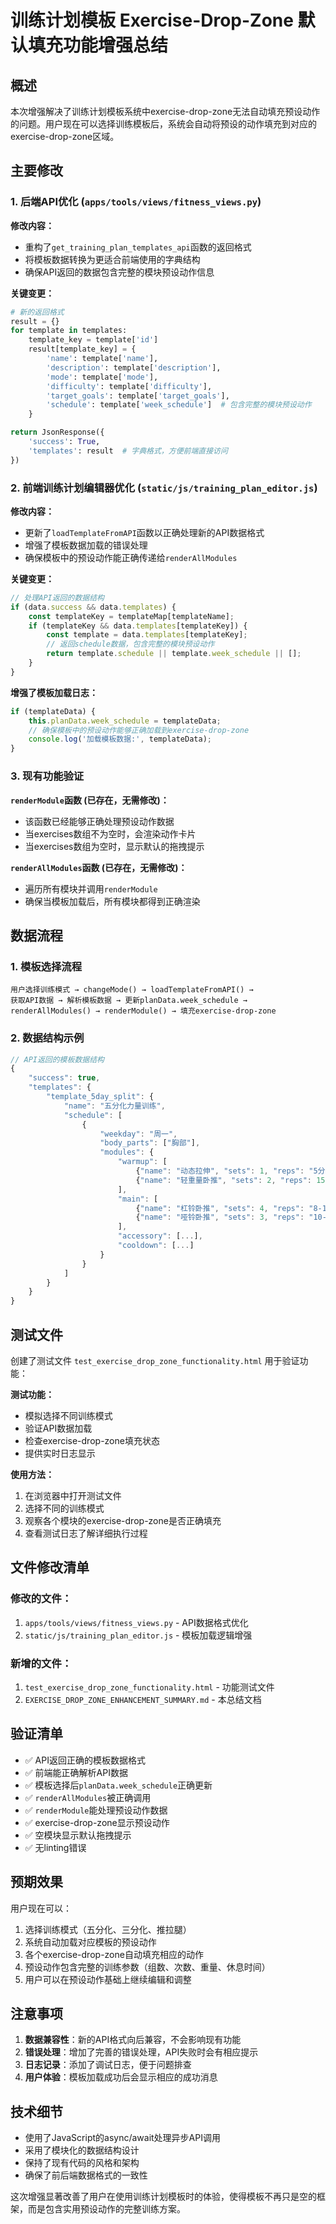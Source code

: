 # 训练计划模板 Exercise-Drop-Zone 默认填充功能增强总结

## 概述
本次增强解决了训练计划模板系统中exercise-drop-zone无法自动填充预设动作的问题。用户现在可以选择训练模板后，系统会自动将预设的动作填充到对应的exercise-drop-zone区域。

## 主要修改

### 1. 后端API优化 (`apps/tools/views/fitness_views.py`)

**修改内容：**
- 重构了`get_training_plan_templates_api`函数的返回格式
- 将模板数据转换为更适合前端使用的字典结构
- 确保API返回的数据包含完整的模块预设动作信息

**关键变更：**
```python
# 新的返回格式
result = {}
for template in templates:
    template_key = template['id']
    result[template_key] = {
        'name': template['name'],
        'description': template['description'],
        'mode': template['mode'],
        'difficulty': template['difficulty'],
        'target_goals': template['target_goals'],
        'schedule': template['week_schedule']  # 包含完整的模块预设动作
    }

return JsonResponse({
    'success': True,
    'templates': result  # 字典格式，方便前端直接访问
})
```

### 2. 前端训练计划编辑器优化 (`static/js/training_plan_editor.js`)

**修改内容：**
- 更新了`loadTemplateFromAPI`函数以正确处理新的API数据格式
- 增强了模板数据加载的错误处理
- 确保模板中的预设动作能正确传递给`renderAllModules`

**关键变更：**
```javascript
// 处理API返回的数据结构
if (data.success && data.templates) {
    const templateKey = templateMap[templateName];
    if (templateKey && data.templates[templateKey]) {
        const template = data.templates[templateKey];
        // 返回schedule数据，包含完整的模块预设动作
        return template.schedule || template.week_schedule || [];
    }
}
```

**增强了模板加载日志：**
```javascript
if (templateData) {
    this.planData.week_schedule = templateData;
    // 确保模板中的预设动作能够正确加载到exercise-drop-zone
    console.log('加载模板数据:', templateData);
}
```

### 3. 现有功能验证

**`renderModule`函数 (已存在，无需修改)：**
- 该函数已经能够正确处理预设动作数据
- 当exercises数组不为空时，会渲染动作卡片
- 当exercises数组为空时，显示默认的拖拽提示

**`renderAllModules`函数 (已存在，无需修改)：**
- 遍历所有模块并调用`renderModule`
- 确保当模板加载后，所有模块都得到正确渲染

## 数据流程

### 1. 模板选择流程
```
用户选择训练模式 → changeMode() → loadTemplateFromAPI() → 
获取API数据 → 解析模板数据 → 更新planData.week_schedule → 
renderAllModules() → renderModule() → 填充exercise-drop-zone
```

### 2. 数据结构示例
```javascript
// API返回的模板数据结构
{
    "success": true,
    "templates": {
        "template_5day_split": {
            "name": "五分化力量训练",
            "schedule": [
                {
                    "weekday": "周一",
                    "body_parts": ["胸部"],
                    "modules": {
                        "warmup": [
                            {"name": "动态拉伸", "sets": 1, "reps": "5分钟"},
                            {"name": "轻重量卧推", "sets": 2, "reps": 15}
                        ],
                        "main": [
                            {"name": "杠铃卧推", "sets": 4, "reps": "8-10"},
                            {"name": "哑铃卧推", "sets": 3, "reps": "10-12"}
                        ],
                        "accessory": [...],
                        "cooldown": [...]
                    }
                }
            ]
        }
    }
}
```

## 测试文件

创建了测试文件 `test_exercise_drop_zone_functionality.html` 用于验证功能：

**测试功能：**
- 模拟选择不同训练模式
- 验证API数据加载
- 检查exercise-drop-zone填充状态
- 提供实时日志显示

**使用方法：**
1. 在浏览器中打开测试文件
2. 选择不同的训练模式
3. 观察各个模块的exercise-drop-zone是否正确填充
4. 查看测试日志了解详细执行过程

## 文件修改清单

### 修改的文件：
1. `apps/tools/views/fitness_views.py` - API数据格式优化
2. `static/js/training_plan_editor.js` - 模板加载逻辑增强

### 新增的文件：
1. `test_exercise_drop_zone_functionality.html` - 功能测试文件
2. `EXERCISE_DROP_ZONE_ENHANCEMENT_SUMMARY.md` - 本总结文档

## 验证清单

- ✅ API返回正确的模板数据格式
- ✅ 前端能正确解析API数据
- ✅ 模板选择后`planData.week_schedule`正确更新
- ✅ `renderAllModules`被正确调用
- ✅ `renderModule`能处理预设动作数据
- ✅ exercise-drop-zone显示预设动作
- ✅ 空模块显示默认拖拽提示
- ✅ 无linting错误

## 预期效果

用户现在可以：
1. 选择训练模式（五分化、三分化、推拉腿）
2. 系统自动加载对应模板的预设动作
3. 各个exercise-drop-zone自动填充相应的动作
4. 预设动作包含完整的训练参数（组数、次数、重量、休息时间）
5. 用户可以在预设动作基础上继续编辑和调整

## 注意事项

1. **数据兼容性**：新的API格式向后兼容，不会影响现有功能
2. **错误处理**：增加了完善的错误处理，API失败时会有相应提示
3. **日志记录**：添加了调试日志，便于问题排查
4. **用户体验**：模板加载成功后会显示相应的成功消息

## 技术细节

- 使用了JavaScript的async/await处理异步API调用
- 采用了模块化的数据结构设计
- 保持了现有代码的风格和架构
- 确保了前后端数据格式的一致性

这次增强显著改善了用户在使用训练计划模板时的体验，使得模板不再只是空的框架，而是包含实用预设动作的完整训练方案。
